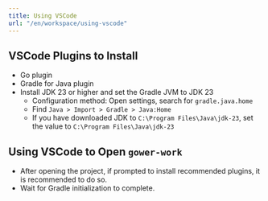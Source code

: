 ```yaml
---
title: Using VSCode
url: "/en/workspace/using-vscode"
---
```


## VSCode Plugins to Install

- Go plugin
- Gradle for Java plugin
- Install JDK 23 or higher and set the Gradle JVM to JDK 23
  - Configuration method: Open settings, search for `gradle.java.home`
  - Find `Java > Import > Gradle > Java:Home`
  - If you have downloaded JDK to `C:\Program Files\Java\jdk-23`, set the value to `C:\Program Files\Java\jdk-23`

## Using VSCode to Open `gower-work`

- After opening the project, if prompted to install recommended plugins, it is recommended to do so.
- Wait for Gradle initialization to complete.
